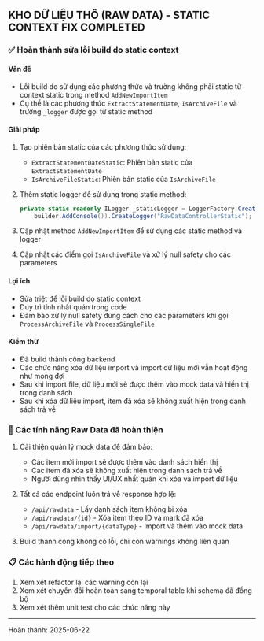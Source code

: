 ## KHO DỮ LIỆU THÔ (RAW DATA) - STATIC CONTEXT FIX COMPLETED

### ✅ Hoàn thành sửa lỗi build do static context

#### Vấn đề
- Lỗi build do sử dụng các phương thức và trường không phải static từ context static trong method `AddNewImportItem`
- Cụ thể là các phương thức `ExtractStatementDate`, `IsArchiveFile` và trường `_logger` được gọi từ static method

#### Giải pháp
1. Tạo phiên bản static của các phương thức sử dụng:
   - `ExtractStatementDateStatic`: Phiên bản static của `ExtractStatementDate`
   - `IsArchiveFileStatic`: Phiên bản static của `IsArchiveFile`
   
2. Thêm static logger để sử dụng trong static method:
   ```csharp
   private static readonly ILogger _staticLogger = LoggerFactory.Create(builder => 
       builder.AddConsole()).CreateLogger("RawDataControllerStatic");
   ```

3. Cập nhật method `AddNewImportItem` để sử dụng các static method và logger

4. Cập nhật các điểm gọi `IsArchiveFile` và xử lý null safety cho các parameters

#### Lợi ích
- Sửa triệt để lỗi build do static context
- Duy trì tính nhất quán trong code
- Đảm bảo xử lý null safety đúng cách cho các parameters khi gọi `ProcessArchiveFile` và `ProcessSingleFile`

#### Kiểm thử
- Đã build thành công backend
- Các chức năng xóa dữ liệu import và import dữ liệu mới vẫn hoạt động như mong đợi
- Sau khi import file, dữ liệu mới sẽ được thêm vào mock data và hiển thị trong danh sách
- Sau khi xóa dữ liệu import, item đã xóa sẽ không xuất hiện trong danh sách trả về

### 🔄 Các tính năng Raw Data đã hoàn thiện
1. Cải thiện quản lý mock data để đảm bảo:
   - Các item mới import sẽ được thêm vào danh sách hiển thị
   - Các item đã xóa sẽ không xuất hiện trong danh sách trả về
   - Người dùng nhìn thấy UI/UX nhất quán khi xóa và import dữ liệu

2. Tất cả các endpoint luôn trả về response hợp lệ:
   - `/api/rawdata` - Lấy danh sách item không bị xóa
   - `/api/rawdata/{id}` - Xóa item theo ID và mark đã xóa
   - `/api/rawdata/import/{dataType}` - Import và thêm vào mock data

3. Build thành công không có lỗi, chỉ còn warnings không liên quan

### 📋 Các hành động tiếp theo
1. Xem xét refactor lại các warning còn lại
2. Xem xét chuyển đổi hoàn toàn sang temporal table khi schema đã đồng bộ
3. Xem xét thêm unit test cho các chức năng này

--------------
Hoàn thành: 2025-06-22
